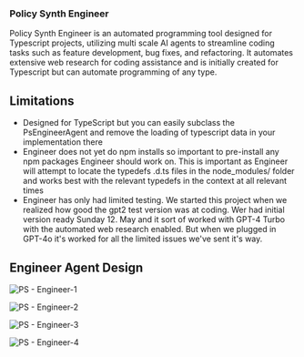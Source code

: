 ### Policy Synth Engineer
Policy Synth Engineer is an automated programming tool designed for Typescript projects, utilizing multi scale AI agents to streamline coding tasks such as feature development, bug fixes, and refactoring. It automates extensive web research for coding assistance and is initially created for Typescript but can automate programming of any type.

## Limitations
* Designed for TypeScript but you can easily subclass the PsEngineerAgent and remove the loading of typescript data in your implementation there
* Engineer does not yet do npm installs so important to pre-install any npm packages Engineer should work on. This is important as Engineer will attempt to locate the typedefs .d.ts files in the node_modules/ folder and works best with the relevant typedefs in the context at all relevant times
* Engineer has only had limited testing. We started this project when we realized how good the gpt2 test version was at coding. Wer had initial version ready Sunday 12. May and it sort of worked with GPT-4 Turbo with the automated web research enabled. But when we plugged in GPT-4o it's worked for all the limited issues we've sent it's way.

## Engineer Agent Design

![PS - Engineer-1](https://github.com/CitizensFoundation/policy-synth/assets/43699/29f01ea9-6809-4f8f-be94-f7e0a9cf0425)

![PS - Engineer-2](https://github.com/CitizensFoundation/policy-synth/assets/43699/79257d07-f800-4419-8d32-cbc994307b4e)

![PS - Engineer-3](https://github.com/CitizensFoundation/policy-synth/assets/43699/80612116-401f-49ae-bda1-1ea5ffccd3bc)

![PS - Engineer-4](https://github.com/CitizensFoundation/policy-synth/assets/43699/1c8a421a-3ef7-4b11-ae68-e19ffff9c05b)
